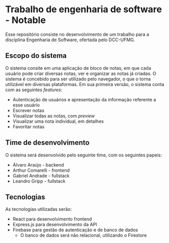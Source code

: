 # Trabalho de engenharia de software - Notable
Esse repositório consiste no desenvolvimento de um trabalho para a disciplina Engenharia de Software, ofertada pelo DCC-UFMG.

## Escopo do sistema
O sistema consite em uma aplicação de bloco de notas, em que cada usuário pode criar diversas notas, ver e organizar as notas já criadas. O sistema é concebido para ser utilizado pelo navegador, o que o torna utilizável em diversas plataformas. Em sua primeira versão, o sistema conta com as seguintes *features*:

- Autenticação de usuários e apresentação da informação referente a esse usuário
- Escrever notas
- Visualizar todas as notas, com *preview*
- Visualizar uma nota individual, em detalhes
- Favoritar notas

## Time de desenvolvimento
O sistema será desenvolvido pelo seguinte time, com os seguintes papeis:

- Álvaro Araújo - backend
- Arthur Comarelli - frontend
- Gabriel Andrade - fullstack
- Leandro Gripp - fullstack

## Tecnologias
As tecnologias utilizadas serão:

- React para desenvolvimento frontend
- Express.js para desenvolvimento da API
- Firebase para gestão de autenticação e de banco de dados
  - O banco de dados será não relacional, utilizando o Firestore
